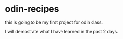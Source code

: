 # odin-recipes
this is going to be my first project for odin class.

I will demostrate what I have learned in the past 2 days.





